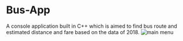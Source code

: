 # Bus-App
A console application built in C++ which is aimed to find bus route and estimated distance and fare based on the data of 2018.
![main menu](https://github.com/fuerostic/Bus-App/blob/demo/1.png?raw=true)
